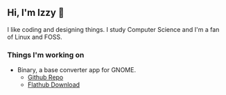 ## Hi, I'm Izzy 👋
I like coding and designing things. I study Computer Science and I'm a fan of Linux and FOSS.
### Things I'm  working on

 - Binary, a base converter app for GNOME.
	 - [Github Repo](https://github.com/fizzyizzy05/binary)
	 - [Flathub Download](https://flathub.org/apps/io.github.fizzyizzy05.binary)


<!--
- 🔭 I’m currently working on ...
- 🌱 I’m currently learning ...
- 👯 I’m looking to collaborate on ...
- 🤔 I’m looking for help with ...
- 💬 Ask me about ...
- 📫 How to reach me: ...
- 😄 Pronouns: ...
- ⚡ Fun fact: ...
-->
